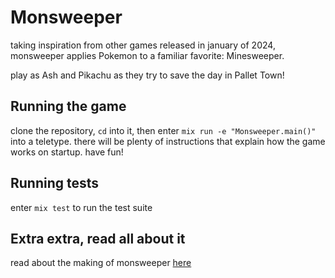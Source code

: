 # Monsweeper

taking inspiration from other games released in january of 2024, monsweeper applies Pokemon to a familiar favorite: Minesweeper.

play as Ash and Pikachu as they try to save the day in Pallet Town!

## Running the game

clone the repository, `cd` into it, then enter `mix run -e "Monsweeper.main()"` into a teletype. there will be plenty of instructions that explain how the game works on startup. have fun!

## Running tests

enter `mix test` to run the test suite

## Extra extra, read all about it

read about the making of monsweeper [here](https://rgibbons-dev.github.io/monsweeper)
